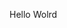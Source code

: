 Hello Wolrd





























































































































































































































































































































































































































































































































































































































































































































































































































































































































































































































































































































































































































































































































































































































































































































































































































































































































































































































































































































































































































































































































































































































































































































































































































































































































































































































































































































































































































































































































































































































































































































































































































































































































































































































































































































































































































































































































































































































































































































































































































































































































